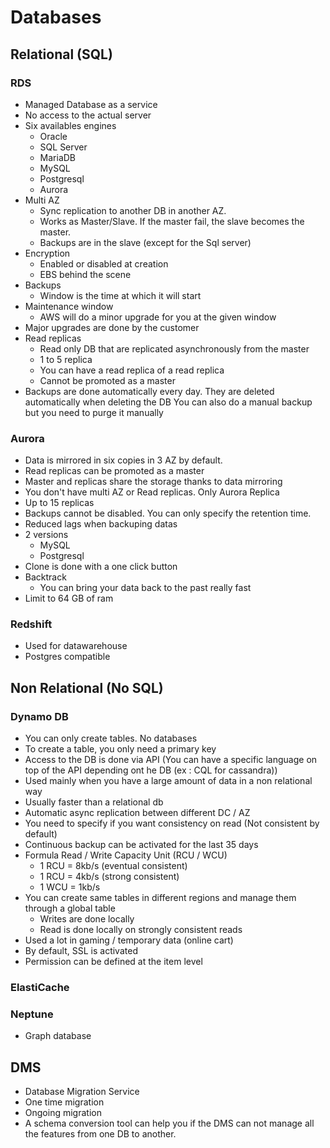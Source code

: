 # Databases

## Relational (SQL)

### RDS

* Managed Database as a service
* No access to the actual server
* Six availables engines
  * Oracle
  * SQL Server
  * MariaDB
  * MySQL
  * Postgresql
  * Aurora
* Multi AZ
  * Sync replication to another DB in another AZ.
  * Works as Master/Slave. If the master fail, the slave becomes the master.
  * Backups are in the slave (except for the Sql server)
* Encryption
  * Enabled or disabled at creation
  * EBS behind the scene
* Backups
  * Window is the time at which it will start
* Maintenance window
  * AWS will do a minor upgrade for you at the given window
* Major upgrades are done by the customer
* Read replicas
  * Read only DB that are replicated asynchronously from the master
  * 1 to 5 replica
  * You can have a read replica of a read replica
  * Cannot be promoted as a master
* Backups are done automatically every day. They are deleted automatically when deleting the DB
You can also do a manual backup but you need to purge it manually

### Aurora

* Data is mirrored in six copies in 3 AZ by default.
* Read replicas can be promoted as a master
* Master and replicas share the storage thanks to data mirroring
* You don't have multi AZ or Read replicas. Only Aurora Replica
* Up to 15 replicas
* Backups cannot be disabled. You can only specify the retention time.
* Reduced lags when backuping datas
* 2 versions
  * MySQL
  * Postgresql
* Clone is done with a one click button
* Backtrack
  * You can bring your data back to the past really fast
* Limit to 64 GB of ram

### Redshift

* Used for datawarehouse
* Postgres compatible

## Non Relational (No SQL)

### Dynamo DB

* You can only create tables. No databases
* To create a table, you only need a primary key
* Access to the DB is done via API
(You can have a specific language on top of the API depending ont he DB (ex : CQL for cassandra))
* Used mainly when you have a large amount of data in a non relational way
* Usually faster than a relational db
* Automatic async replication between different DC / AZ
* You need to specify if you want consistency on read (Not consistent by default)
* Continuous backup can be activated for the last 35 days
* Formula Read / Write Capacity Unit (RCU / WCU)
  * 1 RCU = 8kb/s (eventual consistent)
  * 1 RCU = 4kb/s (strong consistent)
  * 1 WCU = 1kb/s
* You can create same tables in different regions and manage them through a global table
  * Writes are done locally
  * Read is done locally on strongly consistent reads
* Used a lot in gaming / temporary data (online cart)
* By default, SSL is activated
* Permission can be defined at the item level

### ElastiCache

### Neptune

* Graph database

## DMS

* Database Migration Service
* One time migration
* Ongoing migration
* A schema conversion tool can help you if the DMS can not manage all the features from one DB to another.